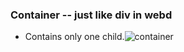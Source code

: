 
### Container -- just like div in webd
* Contains only one child.![container](https://user-images.githubusercontent.com/69578414/132019424-16698993-1031-4b67-b6a0-5328fb4e8188.PNG)
